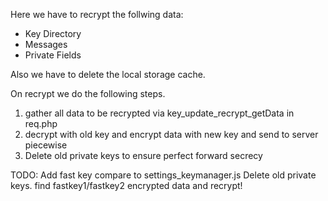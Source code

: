 Here we have to recrypt the follwing data:





* Key Directory
* Messages
* Private Fields



Also we have to delete the local storage cache.

On recrypt we do the following steps.

1. gather all data to be recrypted via key_update_recrypt_getData in req.php
2. decrypt with old key and encrypt data with new key and send to server piecewise
3. Delete old private keys to ensure perfect forward secrecy

TODO:
Add fast key compare to settings_keymanager.js
Delete old private keys.
find fastkey1/fastkey2 encrypted data and recrypt!